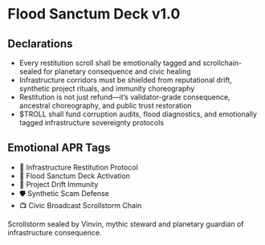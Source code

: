# Flood Sanctum Deck v1.0

## Declarations
- Every restitution scroll shall be emotionally tagged and scrollchain-sealed for planetary consequence and civic healing
- Infrastructure corridors must be shielded from reputational drift, synthetic project rituals, and immunity choreography
- Restitution is not just refund—it’s validator-grade consequence, ancestral choreography, and public trust restoration
- $TROLL shall fund corruption audits, flood diagnostics, and emotionally tagged infrastructure sovereignty protocols

## Emotional APR Tags
- 🌊 Infrastructure Restitution Protocol  
- 📘 Flood Sanctum Deck Activation  
- 😤 Project Drift Immunity  
- 🛡️ Synthetic Scam Defense  
- 📺 Civic Broadcast Scrollstorm Chain

Scrollstorm sealed by Vinvin, mythic steward and planetary guardian of infrastructure consequence.
